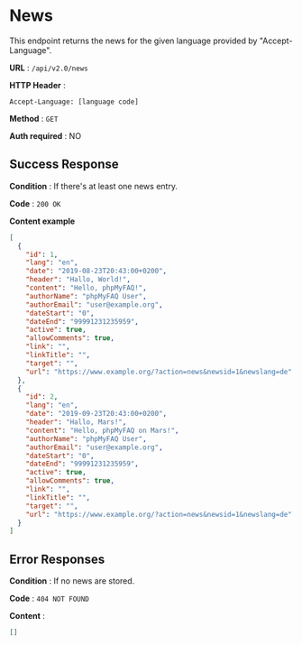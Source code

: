 # News

This endpoint returns the news for the given language provided by "Accept-Language".

**URL** : `/api/v2.0/news`

**HTTP Header** :

```
Accept-Language: [language code]
```

**Method** : `GET`

**Auth required** : NO

## Success Response

**Condition** : If there's at least one news entry.

**Code** : `200 OK`

**Content example**

```json
[
  {
    "id": 1,
    "lang": "en",
    "date": "2019-08-23T20:43:00+0200",
    "header": "Hallo, World!",
    "content": "Hello, phpMyFAQ!",
    "authorName": "phpMyFAQ User",
    "authorEmail": "user@example.org",
    "dateStart": "0",
    "dateEnd": "99991231235959",
    "active": true,
    "allowComments": true,
    "link": "",
    "linkTitle": "",
    "target": "",
    "url": "https://www.example.org/?action=news&newsid=1&newslang=de"
  },
  {
    "id": 2,
    "lang": "en",
    "date": "2019-09-23T20:43:00+0200",
    "header": "Hallo, Mars!",
    "content": "Hello, phpMyFAQ on Mars!",
    "authorName": "phpMyFAQ User",
    "authorEmail": "user@example.org",
    "dateStart": "0",
    "dateEnd": "99991231235959",
    "active": true,
    "allowComments": true,
    "link": "",
    "linkTitle": "",
    "target": "",
    "url": "https://www.example.org/?action=news&newsid=1&newslang=de"
  }
]
```

## Error Responses

**Condition** : If no news are stored.

**Code** : `404 NOT FOUND`

**Content** :

```json
[]
```
